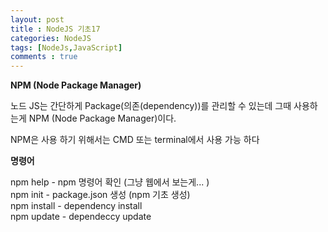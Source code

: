 ```yaml
---
layout: post
title : NodeJS 기초17
categories: NodeJS
tags: [NodeJs,JavaScript]
comments : true
---
```


**NPM (Node Package Manager)**     

노드 JS는 간단하게 Package(의존(dependency))를 관리할 수 있는데 
그때 사용하는게 NPM (Node Package Manager)이다.

NPM은 사용 하기 위해서는 CMD 또는 terminal에서 사용 가능 하다 

**명령어**

npm help    - npm 명령어 확인 (그냥 웹에서 보는게... )   
npm init    - package.json 생성 (npm 기초 생성)  
npm install - dependency install  
npm update  - dependeccy update











